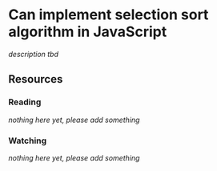 # Can implement selection sort algorithm in JavaScript

_description tbd_

## Resources

### Reading

_nothing here yet, please add something_

### Watching

_nothing here yet, please add something_
